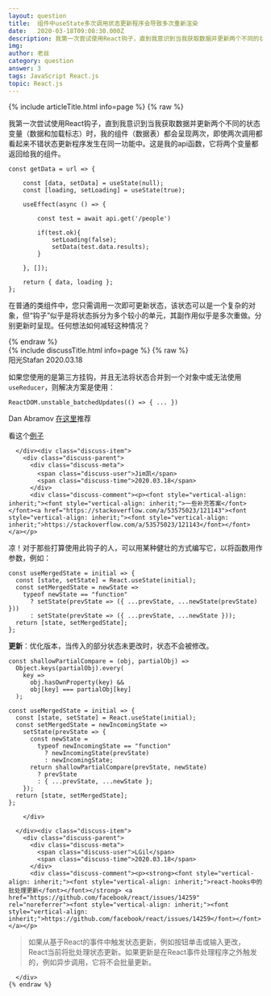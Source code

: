 ```yaml
---
layout: question
title:  组件中useState多次调用状态更新程序会导致多次重新渲染
date:   2020-03-18T09:08:30.000Z
description: 我第一次尝试使用React钩子，直到我意识到当我获取数据并更新两个不同的状态变量（数据和加载标志）时，我的组件（数据表）都会呈现两次，即使两次调用都看起来...
img: 
author: 老丝
category: question
answer: 3
tags: JavaScript React.js
topic: React.js
---
```

<div class="article-root">
  <div class="article">
    {% include articleTitle.html info=page %}
    {% raw %}
    <div class="article-content"><p><font style="vertical-align: inherit;"><font style="vertical-align: inherit;">我第一次尝试使用React钩子，直到我意识到当我获取数据并更新两个不同的状态变量（数据和加载标志）时，我的组件（数据表）都会呈现两次，即使两次调用都看起来不错状态更新程序发生在同一功能中。</font><font style="vertical-align: inherit;">这是我的api函数，它将两个变量都返回给我的组件。</font></font></p>

<pre><code>const getData = url =&gt; {<font></font>
<font></font>
    const [data, setData] = useState(null);<font></font>
    const [loading, setLoading] = useState(true);<font></font>
<font></font>
    useEffect(async () =&gt; {<font></font>
<font></font>
        const test = await api.get('/people')<font></font>
<font></font>
        if(test.ok){<font></font>
            setLoading(false);<font></font>
            setData(test.data.results);<font></font>
        }<font></font>
<font></font>
    }, []);<font></font>
<font></font>
    return { data, loading };<font></font>
};<font></font>
</code></pre>

<p><font style="vertical-align: inherit;"><font style="vertical-align: inherit;">在普通的类组件中，您只需调用一次即可更新状态，该状态可以是一个复杂的对象，但“钩子”似乎是将状态拆分为多个较小的单元，其副作用似乎是多次重做。分别更新时呈现。</font><font style="vertical-align: inherit;">任何想法如何减轻这种情况？</font></font></p></div>
    {% endraw %}
  </div>

  <div class="discuss-wrapper">
    {% include discussTitle.html info=page %}
    {% raw %}
    <div class="discuss-item">
        <div class="discuss-parent">
          <div class="discuss-meta">
            <span class="discuss-user">阳光Stafan</span>
            <span class="discuss-time">2020.03.18</span>
          </div>
          <div class="discuss-comment"><p><font style="vertical-align: inherit;"><font style="vertical-align: inherit;">如果您使用的是第三方挂钩，并且无法将状态合并到一个对象中或无法使用</font></font><code>useReducer</code><font style="vertical-align: inherit;"><font style="vertical-align: inherit;">，则解决方案是使用：</font></font></p>

<pre class="lang-js prettyprint-override"><code>ReactDOM.unstable_batchedUpdates(() =&gt; { ... })
</code></pre>

<p><font style="vertical-align: inherit;"><font style="vertical-align: inherit;">Dan Abramov </font><a href="https://github.com/facebook/react/issues/14259#issuecomment-439702367" rel="nofollow noreferrer"><font style="vertical-align: inherit;">在这里</font></a><font style="vertical-align: inherit;">推荐</font></font><a href="https://github.com/facebook/react/issues/14259#issuecomment-439702367" rel="nofollow noreferrer"><font style="vertical-align: inherit;"></font></a></p>

<p><font style="vertical-align: inherit;"><font style="vertical-align: inherit;">看这个</font></font><a href="https://codesandbox.io/s/agitated-sinoussi-ulg6l" rel="nofollow noreferrer"><font style="vertical-align: inherit;"><font style="vertical-align: inherit;">例子</font></font></a></p></div>
        </div>
        
      </div><div class="discuss-item">
        <div class="discuss-parent">
          <div class="discuss-meta">
            <span class="discuss-user">Jim凯</span>
            <span class="discuss-time">2020.03.18</span>
          </div>
          <div class="discuss-comment"><p><font style="vertical-align: inherit;"><font style="vertical-align: inherit;">一些补充答案</font></font><a href="https://stackoverflow.com/a/53575023/121143"><font style="vertical-align: inherit;"><font style="vertical-align: inherit;">https://stackoverflow.com/a/53575023/121143</font></font></a></p>

<p><font style="vertical-align: inherit;"><font style="vertical-align: inherit;">凉！</font><font style="vertical-align: inherit;">对于那些打算使用此钩子的人，可以用某种健壮的方式编写它，以将函数用作参数，例如：</font></font></p>

<pre class="lang-js prettyprint-override"><code>const useMergedState = initial =&gt; {<font></font>
  const [state, setState] = React.useState(initial);<font></font>
  const setMergedState = newState =&gt;<font></font>
    typeof newState == "function"<font></font>
      ? setState(prevState =&gt; ({ ...prevState, ...newState(prevState) }))<font></font>
      : setState(prevState =&gt; ({ ...prevState, ...newState }));<font></font>
  return [state, setMergedState];<font></font>
};<font></font>
</code></pre>

<p><strong><font style="vertical-align: inherit;"><font style="vertical-align: inherit;">更新</font></font></strong><font style="vertical-align: inherit;"><font style="vertical-align: inherit;">：优化版本，当传入的部分状态未更改时，状态不会被修改。</font></font></p>

<pre class="lang-js prettyprint-override"><code>const shallowPartialCompare = (obj, partialObj) =&gt;<font></font>
  Object.keys(partialObj).every(<font></font>
    key =&gt;<font></font>
      obj.hasOwnProperty(key) &amp;&amp;<font></font>
      obj[key] === partialObj[key]<font></font>
  );<font></font>
<font></font>
const useMergedState = initial =&gt; {<font></font>
  const [state, setState] = React.useState(initial);<font></font>
  const setMergedState = newIncomingState =&gt;<font></font>
    setState(prevState =&gt; {<font></font>
      const newState =<font></font>
        typeof newIncomingState == "function"<font></font>
          ? newIncomingState(prevState)<font></font>
          : newIncomingState;<font></font>
      return shallowPartialCompare(prevState, newState)<font></font>
        ? prevState<font></font>
        : { ...prevState, ...newState };<font></font>
    });<font></font>
  return [state, setMergedState];<font></font>
};<font></font>
</code></pre></div>
        </div>
        
      </div><div class="discuss-item">
        <div class="discuss-parent">
          <div class="discuss-meta">
            <span class="discuss-user">LGil</span>
            <span class="discuss-time">2020.03.18</span>
          </div>
          <div class="discuss-comment"><p><strong><font style="vertical-align: inherit;"><font style="vertical-align: inherit;">react-hooks中的批处理更新</font></font></strong> <a href="https://github.com/facebook/react/issues/14259" rel="noreferrer"><font style="vertical-align: inherit;"><font style="vertical-align: inherit;">https://github.com/facebook/react/issues/14259</font></font></a></p>

<blockquote>
  <p><font style="vertical-align: inherit;"><font style="vertical-align: inherit;">如果从基于React的事件中触发状态更新，例如按钮单击或输入更改，React当前将批处理状态更新。</font><font style="vertical-align: inherit;">如果更新是在React事件处理程序之外触发的，例如异步调用，它将不会批量更新。</font></font></p>
</blockquote></div>
        </div>
        
      </div>
    {% endraw %}
  </div>
<div>
